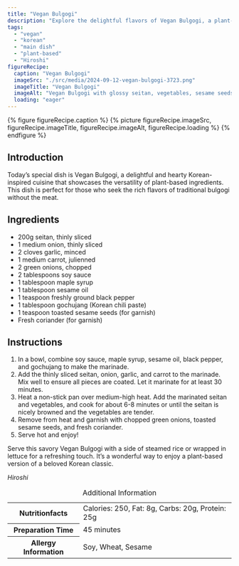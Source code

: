 ```yaml
---
title: "Vegan Bulgogi"
description: "Explore the delightful flavors of Vegan Bulgogi, a plant-based take on the traditional Korean dish using seitan and authentic spices. Perfect for vegans and meat-lovers alike."
tags:
  - "vegan"
  - "korean"
  - "main dish"
  - "plant-based"
  - "Hiroshi"
figureRecipe: 
  caption: "Vegan Bulgogi"
  imageSrc: "./src/media/2024-09-12-vegan-bulgogi-3723.png"
  imageTitle: "Vegan Bulgogi"
  imageAlt: "Vegan Bulgogi with glossy seitan, vegetables, sesame seeds, coriander, steamed rice, and lettuce on a minimalist table with chopsticks."
  loading: "eager"
---
```


{% figure figureRecipe.caption %}
{% picture figureRecipe.imageSrc, figureRecipe.imageTitle, figureRecipe.imageAlt, figureRecipe.loading %}
{% endfigure %}

## Introduction

Today’s special dish is Vegan Bulgogi, a delightful and hearty Korean-inspired cuisine that showcases the versatility of plant-based ingredients. This dish is perfect for those who seek the rich flavors of traditional bulgogi without the meat.

## Ingredients

- 200g seitan, thinly sliced
- 1 medium onion, thinly sliced
- 2 cloves garlic, minced
- 1 medium carrot, julienned
- 2 green onions, chopped
- 2 tablespoons soy sauce
- 1 tablespoon maple syrup
- 1 tablespoon sesame oil
- 1 teaspoon freshly ground black pepper
- 1 tablespoon gochujang (Korean chili paste)
- 1 teaspoon toasted sesame seeds (for garnish)
- Fresh coriander (for garnish)

## Instructions

1. In a bowl, combine soy sauce, maple syrup, sesame oil, black pepper, and gochujang to make the marinade.
2. Add the thinly sliced seitan, onion, garlic, and carrot to the marinade. Mix well to ensure all pieces are coated. Let it marinate for at least 30 minutes.
3. Heat a non-stick pan over medium-high heat. Add the marinated seitan and vegetables, and cook for about 6-8 minutes or until the seitan is nicely browned and the vegetables are tender.
4. Remove from heat and garnish with chopped green onions, toasted sesame seeds, and fresh coriander.
5. Serve hot and enjoy!

Serve this savory Vegan Bulgogi with a side of steamed rice or wrapped in lettuce for a refreshing touch. It’s a wonderful way to enjoy a plant-based version of a beloved Korean classic.

*Hiroshi*

<table><caption class='sr-only'>Additional Information</caption><tr><th>Nutritionfacts</th><td>Calories: 250, Fat: 8g, Carbs: 20g, Protein: 25g&nbsp;</td></tr><tr><th>Preparation Time</th><td>45 minutes&nbsp;</td></tr><tr><th>Allergy Information</th><td>Soy, Wheat, Sesame&nbsp;</td></tr></table>

